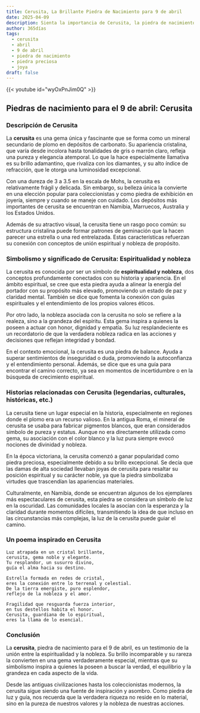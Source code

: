 ```yaml
---
title: Cerusita, La Brillante Piedra de Nacimiento para 9 de abril
date: 2025-04-09
description: Sienta la importancia de Cerusita, la piedra de nacimiento de 9 de abril que simboliza Espiritualidad y nobleza. Deje que su belleza y significado iluminen su día.
author: 365días
tags:
  - cerusita
  - abril
  - 9 de abril
  - piedra de nacimiento
  - piedra preciosa
  - joya
draft: false
---
```


{{< youtube id="wyOxPnJim0Q" >}}

## Piedras de nacimiento para el 9 de abril: Cerusita

### Descripción de Cerusita

La **cerusita** es una gema única y fascinante que se forma como un mineral secundario de plomo en depósitos de carbonato. Su apariencia cristalina, que varía desde incolora hasta tonalidades de gris o marrón claro, refleja una pureza y elegancia atemporal. Lo que la hace especialmente llamativa es su brillo adamantino, que rivaliza con los diamantes, y su alto índice de refracción, que le otorga una luminosidad excepcional.

Con una dureza de 3 a 3.5 en la escala de Mohs, la cerusita es relativamente frágil y delicada. Sin embargo, su belleza única la convierte en una elección popular para coleccionistas y como piedra de exhibición en joyería, siempre y cuando se maneje con cuidado. Los depósitos más importantes de cerusita se encuentran en Namibia, Marruecos, Australia y los Estados Unidos.

Además de su atractivo visual, la cerusita tiene un rasgo poco común: su estructura cristalina puede formar patrones de geminación que la hacen parecer una estrella o una red entrelazada. Estas características refuerzan su conexión con conceptos de unión espiritual y nobleza de propósito.

### Simbolismo y significado de Cerusita: Espiritualidad y nobleza

La cerusita es conocida por ser un símbolo de **espiritualidad y nobleza**, dos conceptos profundamente conectados con su historia y apariencia. En el ámbito espiritual, se cree que esta piedra ayuda a alinear la energía del portador con su propósito más elevado, promoviendo un estado de paz y claridad mental. También se dice que fomenta la conexión con guías espirituales y el entendimiento de los propios valores éticos.

Por otro lado, la nobleza asociada con la cerusita no solo se refiere a la realeza, sino a la grandeza del espíritu. Esta gema inspira a quienes la poseen a actuar con honor, dignidad y empatía. Su luz resplandeciente es un recordatorio de que la verdadera nobleza radica en las acciones y decisiones que reflejan integridad y bondad.

En el contexto emocional, la cerusita es una piedra de balance. Ayuda a superar sentimientos de inseguridad o duda, promoviendo la autoconfianza y el entendimiento personal. Además, se dice que es una guía para encontrar el camino correcto, ya sea en momentos de incertidumbre o en la búsqueda de crecimiento espiritual.

### Historias relacionadas con Cerusita (legendarias, culturales, históricas, etc.)

La cerusita tiene un lugar especial en la historia, especialmente en regiones donde el plomo era un recurso valioso. En la antigua Roma, el mineral de cerusita se usaba para fabricar pigmentos blancos, que eran considerados símbolo de pureza y estatus. Aunque no era directamente utilizada como gema, su asociación con el color blanco y la luz pura siempre evocó nociones de divinidad y nobleza.

En la época victoriana, la cerusita comenzó a ganar popularidad como piedra preciosa, especialmente debido a su brillo excepcional. Se decía que las damas de alta sociedad llevaban joyas de cerusita para resaltar su posición espiritual y su carácter noble, ya que la piedra simbolizaba virtudes que trascendían las apariencias materiales.

Culturalmente, en Namibia, donde se encuentran algunos de los ejemplares más espectaculares de cerusita, esta piedra se considera un símbolo de luz en la oscuridad. Las comunidades locales la asocian con la esperanza y la claridad durante momentos difíciles, transmitiendo la idea de que incluso en las circunstancias más complejas, la luz de la cerusita puede guiar el camino.

### Un poema inspirado en Cerusita

```
Luz atrapada en un cristal brillante,  
cerusita, gema noble y elegante.  
Tu resplandor, un susurro divino,  
guía el alma hacia su destino.  

Estrella formada en redes de cristal,  
eres la conexión entre lo terrenal y celestial.  
De la tierra emergiste, puro esplendor,  
reflejo de la nobleza y el amor.  

Fragilidad que resguarda fuerza interior,  
en tus destellos habita el honor.  
Cerusita, guardiana de lo espiritual,  
eres la llama de lo esencial.
```

### Conclusión

La **cerusita**, piedra de nacimiento para el 9 de abril, es un testimonio de la unión entre la espiritualidad y la nobleza. Su brillo incomparable y su rareza la convierten en una gema verdaderamente especial, mientras que su simbolismo inspira a quienes la poseen a buscar la verdad, el equilibrio y la grandeza en cada aspecto de la vida.

Desde las antiguas civilizaciones hasta los coleccionistas modernos, la cerusita sigue siendo una fuente de inspiración y asombro. Como piedra de luz y guía, nos recuerda que la verdadera riqueza no reside en lo material, sino en la pureza de nuestros valores y la nobleza de nuestras acciones.
